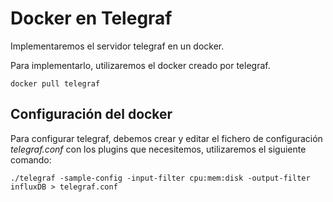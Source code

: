 # Docker en Telegraf

Implementaremos el servidor telegraf en un docker.

Para implementarlo, utilizaremos el docker creado por telegraf.

```
docker pull telegraf
```

## Configuración del docker

Para configurar telegraf, debemos crear y editar el fichero de configuración *telegraf.conf* con los plugins que necesitemos, utilizaremos el siguiente comando:

```
./telegraf -sample-config -input-filter cpu:mem:disk -output-filter influxDB > telegraf.conf
```

